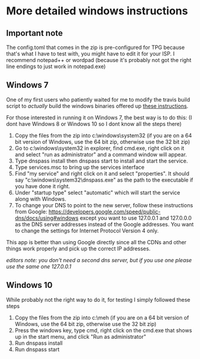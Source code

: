 # More detailed windows instructions

## Important note

The config.toml that comes in the zip is pre-configured for TPG because that's what I have to test with, you might have to edit it for your ISP.
I recommend notepad++ or wordpad (because it's probably not got the right line endings to just work in notepad.exe)

## Windows 7

One of my first users who patiently waited for me to modify the travis build script to *actually* build the windows binaries offered up [these instructions](https://forums.whirlpool.net.au/forum-replies.cfm?t=2591386&p=53#r1045).

For those interested in running it on Windows 7, the best way is to do this: (I dont have Windows 8 or Windows 10 so I dont know all the steps there)

1. Copy the files from the zip into c:\windows\system32 (if you are on a 64 bit version of Windows, use the 64 bit zip, otherwise use the 32 bit zip)
2. Go to c:\windows\system32 in explorer, find cmd.exe, right click on it and select "run as administrator" and a command window will appear.
3. Type dnspass install then dnspass start to install and start the service.
4. Type services.msc to bring up the services interface
5. Find "my service" and right click on it and select "properties". It should say "c:\windows\system32\dnspass.exe" as the path to the executable if you have done it right.
6. Under "startup type" select "automatic" which will start the service along with Windows.
7. To change your DNS to point to the new server, follow these instructions from Google:
https://developers.google.com/speed/public-dns/docs/using#windows
except you want to use 127.0.0.1 and 127.0.0.0 as the DNS server addresses instead of the Google addresses. You want to change the settings for Internet Protocol Version 4 only.

This app is better than using Google directly since all the CDNs and other things work properly and pick up the correct IP addresses.

_editors note: you don't need a second dns server, but if you use one please use the same one 127.0.0.1_

## Windows 10

While probably not the right way to do it, for testing I simply followed these steps

1. Copy the files from the zip into c:\meh (if you are on a 64 bit version of Windows, use the 64 bit zip, otherwise use the 32 bit zip)
2. Press the windows key, type cmd, right click on the cmd.exe that shows up in the start menu, and click "Run as administrator"
3. Run dnspass install
4. Run dnspass start
